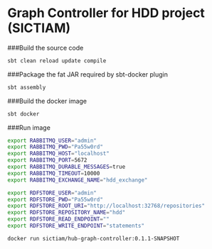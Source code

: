 # Graph Controller for HDD project (SICTIAM)
 
###Build the source code
```bash
sbt clean reload update compile 
```

###Package the fat JAR required by sbt-docker plugin 
```bash
sbt assembly 
```

###Build the docker image 
```bash
sbt docker 
```

###Run image 
```bash
export RABBITMQ_USER="admin"
export RABBITMQ_PWD="Pa55w0rd"
export RABBITMQ_HOST="localhost"
export RABBITMQ_PORT=5672
export RABBITMQ_DURABLE_MESSAGES=true
export RABBITMQ_TIMEOUT=10000
export RABBITMQ_EXCHANGE_NAME="hdd_exchange"

export RDFSTORE_USER="admin"
export RDFSTORE_PWD="Pa55w0rd"
export RDFSTORE_ROOT_URI="http://localhost:32768/repositories"
export RDFSTORE_REPOSITORY_NAME="hdd"
export RDFSTORE_READ_ENDPOINT=""
export RDFSTORE_WRITE_ENDPOINT="statements"

docker run sictiam/hub-graph-controller:0.1.1-SNAPSHOT 
```